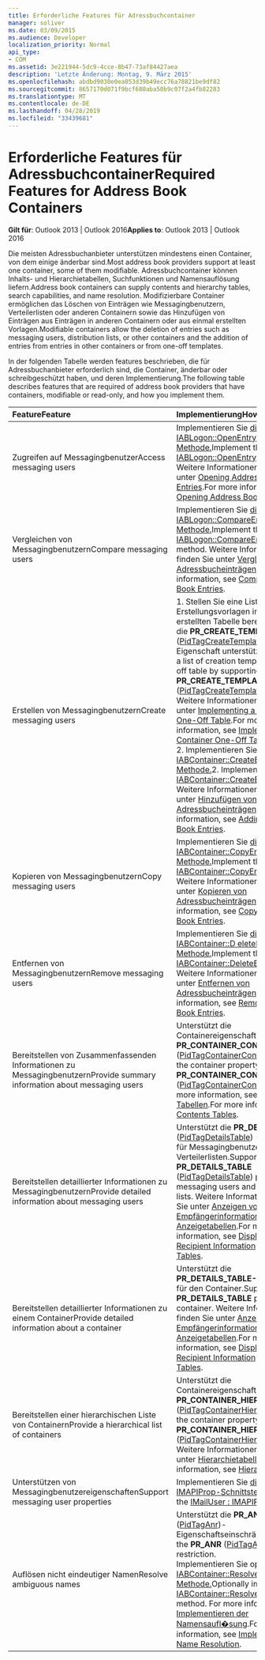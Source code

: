 ```yaml
---
title: Erforderliche Features für Adressbuchcontainer
manager: soliver
ms.date: 03/09/2015
ms.audience: Developer
localization_priority: Normal
api_type:
- COM
ms.assetid: 3e221944-5dc9-4cce-8b47-73af84427aea
description: 'Letzte Änderung: Montag, 9. März 2015'
ms.openlocfilehash: abdbd9030e0ea053d39b49ecc76a78821be9df82
ms.sourcegitcommit: 8657170d071f9bcf680aba50b9c07f2a4fb82283
ms.translationtype: MT
ms.contentlocale: de-DE
ms.lasthandoff: 04/28/2019
ms.locfileid: "33439681"
---
```

# <a name="required-features-for-address-book-containers"></a><span data-ttu-id="7609d-103">Erforderliche Features für Adressbuchcontainer</span><span class="sxs-lookup"><span data-stu-id="7609d-103">Required Features for Address Book Containers</span></span>

  
  
<span data-ttu-id="7609d-104">**Gilt für**: Outlook 2013 | Outlook 2016</span><span class="sxs-lookup"><span data-stu-id="7609d-104">**Applies to**: Outlook 2013 | Outlook 2016</span></span> 
  
<span data-ttu-id="7609d-105">Die meisten Adressbuchanbieter unterstützen mindestens einen Container, von dem einige änderbar sind.</span><span class="sxs-lookup"><span data-stu-id="7609d-105">Most address book providers support at least one container, some of them modifiable.</span></span> <span data-ttu-id="7609d-106">Adressbuchcontainer können Inhalts- und Hierarchietabellen, Suchfunktionen und Namensauflösung liefern.</span><span class="sxs-lookup"><span data-stu-id="7609d-106">Address book containers can supply contents and hierarchy tables, search capabilities, and name resolution.</span></span> <span data-ttu-id="7609d-107">Modifizierbare Container ermöglichen das Löschen von Einträgen wie Messagingbenutzern, Verteilerlisten oder anderen Containern sowie das Hinzufügen von Einträgen aus Einträgen in anderen Containern oder aus einmal erstellten Vorlagen.</span><span class="sxs-lookup"><span data-stu-id="7609d-107">Modifiable containers allow the deletion of entries such as messaging users, distribution lists, or other containers and the addition of entries from entries in other containers or from one-off templates.</span></span>
  
<span data-ttu-id="7609d-108">In der folgenden Tabelle werden features beschrieben, die für Adressbuchanbieter erforderlich sind, die Container, änderbar oder schreibgeschützt haben, und deren Implementierung.</span><span class="sxs-lookup"><span data-stu-id="7609d-108">The following table describes features that are required of address book providers that have containers, modifiable or read-only, and how you implement them.</span></span>
  
|<span data-ttu-id="7609d-109">**Feature**</span><span class="sxs-lookup"><span data-stu-id="7609d-109">**Feature**</span></span>|<span data-ttu-id="7609d-110">**Implementierung**</span><span class="sxs-lookup"><span data-stu-id="7609d-110">**How to implement**</span></span>|
|:-----|:-----|
|<span data-ttu-id="7609d-111">Zugreifen auf Messagingbenutzer</span><span class="sxs-lookup"><span data-stu-id="7609d-111">Access messaging users</span></span>  <br/> |<span data-ttu-id="7609d-112">Implementieren Sie [die IABLogon::OpenEntry-Methode.](iablogon-openentry.md)</span><span class="sxs-lookup"><span data-stu-id="7609d-112">Implement the [IABLogon::OpenEntry](iablogon-openentry.md) method.</span></span> <span data-ttu-id="7609d-113">Weitere Informationen finden Sie unter [Opening Address Book Entries](opening-address-book-entries.md).</span><span class="sxs-lookup"><span data-stu-id="7609d-113">For more information, see [Opening Address Book Entries](opening-address-book-entries.md).</span></span>  <br/> |
|<span data-ttu-id="7609d-114">Vergleichen von Messagingbenutzern</span><span class="sxs-lookup"><span data-stu-id="7609d-114">Compare messaging users</span></span>  <br/> |<span data-ttu-id="7609d-115">Implementieren Sie [die IABLogon::CompareEntryIDs-Methode.](iablogon-compareentryids.md)</span><span class="sxs-lookup"><span data-stu-id="7609d-115">Implement the [IABLogon::CompareEntryIDs](iablogon-compareentryids.md) method.</span></span> <span data-ttu-id="7609d-116">Weitere Informationen finden Sie unter [Vergleichen von Adressbucheinträgen](comparing-address-book-entries.md).</span><span class="sxs-lookup"><span data-stu-id="7609d-116">For more information, see [Comparing Address Book Entries](comparing-address-book-entries.md).</span></span>  <br/> |
|<span data-ttu-id="7609d-117">Erstellen von Messagingbenutzern</span><span class="sxs-lookup"><span data-stu-id="7609d-117">Create messaging users</span></span>  <br/> |<span data-ttu-id="7609d-118">1. Stellen Sie eine Liste der Erstellungsvorlagen in einer einmal erstellten Tabelle bereit, indem Sie die **PR_CREATE_TEMPLATES** ([PidTagCreateTemplates](pidtagcreatetemplates-canonical-property.md)) -Eigenschaft unterstützen.</span><span class="sxs-lookup"><span data-stu-id="7609d-118">1. Provide a list of creation templates in a one-off table by supporting the **PR_CREATE_TEMPLATES** ([PidTagCreateTemplates](pidtagcreatetemplates-canonical-property.md)) property.</span></span> <span data-ttu-id="7609d-119">Weitere Informationen finden Sie unter [Implementing a Container One-Off Table](implementing-a-container-one-off-table.md).</span><span class="sxs-lookup"><span data-stu-id="7609d-119">For more information, see [Implementing a Container One-Off Table](implementing-a-container-one-off-table.md).</span></span>  <br/> <span data-ttu-id="7609d-120">2. Implementieren Sie die [IABContainer::CreateEntry-Methode.](iabcontainer-createentry.md)</span><span class="sxs-lookup"><span data-stu-id="7609d-120">2. Implement the [IABContainer::CreateEntry](iabcontainer-createentry.md) method.</span></span> <span data-ttu-id="7609d-121">Weitere Informationen finden Sie unter [Hinzufügen von Adressbucheinträgen](adding-address-book-entries.md).</span><span class="sxs-lookup"><span data-stu-id="7609d-121">For more information, see [Adding Address Book Entries](adding-address-book-entries.md).</span></span>  <br/> |
|<span data-ttu-id="7609d-122">Kopieren von Messagingbenutzern</span><span class="sxs-lookup"><span data-stu-id="7609d-122">Copy messaging users</span></span>  <br/> |<span data-ttu-id="7609d-123">Implementieren Sie [die IABContainer::CopyEntries-Methode.](iabcontainer-copyentries.md)</span><span class="sxs-lookup"><span data-stu-id="7609d-123">Implement the [IABContainer::CopyEntries](iabcontainer-copyentries.md) method.</span></span> <span data-ttu-id="7609d-124">Weitere Informationen finden Sie unter [Kopieren von Adressbucheinträgen](copying-address-book-entries.md).</span><span class="sxs-lookup"><span data-stu-id="7609d-124">For more information, see [Copying Address Book Entries](copying-address-book-entries.md).</span></span>  <br/> |
|<span data-ttu-id="7609d-125">Entfernen von Messagingbenutzern</span><span class="sxs-lookup"><span data-stu-id="7609d-125">Remove messaging users</span></span>  <br/> |<span data-ttu-id="7609d-126">Implementieren Sie [die IABContainer::D eleteEntries-Methode.](iabcontainer-deleteentries.md)</span><span class="sxs-lookup"><span data-stu-id="7609d-126">Implement the [IABContainer::DeleteEntries](iabcontainer-deleteentries.md) method.</span></span> <span data-ttu-id="7609d-127">Weitere Informationen finden Sie unter [Entfernen von Adressbucheinträgen](removing-address-book-entries.md).</span><span class="sxs-lookup"><span data-stu-id="7609d-127">For more information, see [Removing Address Book Entries](removing-address-book-entries.md).</span></span>  <br/> |
|<span data-ttu-id="7609d-128">Bereitstellen von Zusammenfassenden Informationen zu Messagingbenutzern</span><span class="sxs-lookup"><span data-stu-id="7609d-128">Provide summary information about messaging users</span></span>  <br/> |<span data-ttu-id="7609d-129">Unterstützt die Containereigenschaft **PR_CONTAINER_CONTENTS** ([PidTagContainerContents](pidtagcontainercontents-canonical-property.md)).</span><span class="sxs-lookup"><span data-stu-id="7609d-129">Support the container property **PR_CONTAINER_CONTENTS** ([PidTagContainerContents](pidtagcontainercontents-canonical-property.md)).</span></span> <span data-ttu-id="7609d-130">For more information, see [Inhalt von Tabellen](contents-tables.md).</span><span class="sxs-lookup"><span data-stu-id="7609d-130">For more information, see [Contents Tables](contents-tables.md).</span></span>  <br/> |
|<span data-ttu-id="7609d-131">Bereitstellen detaillierter Informationen zu Messagingbenutzern</span><span class="sxs-lookup"><span data-stu-id="7609d-131">Provide detailed information about messaging users</span></span>  <br/> |<span data-ttu-id="7609d-132">Unterstützt die **PR_DETAILS_TABLE** ([PidTagDetailsTable](pidtagdetailstable-canonical-property.md)) -Eigenschaft für Messagingbenutzer und Verteilerlisten.</span><span class="sxs-lookup"><span data-stu-id="7609d-132">Support the **PR_DETAILS_TABLE** ([PidTagDetailsTable](pidtagdetailstable-canonical-property.md)) property on messaging users and distribution lists.</span></span> <span data-ttu-id="7609d-133">Weitere Informationen finden Sie unter [Anzeigen von Empfängerinformationen und](displaying-recipient-information.md) [Anzeigetabellen](display-tables.md).</span><span class="sxs-lookup"><span data-stu-id="7609d-133">For more information, see [Displaying Recipient Information](displaying-recipient-information.md) and [Display Tables](display-tables.md).</span></span>  <br/> |
|<span data-ttu-id="7609d-134">Bereitstellen detaillierter Informationen zu einem Container</span><span class="sxs-lookup"><span data-stu-id="7609d-134">Provide detailed information about a container</span></span>  <br/> |<span data-ttu-id="7609d-135">Unterstützt die **PR_DETAILS_TABLE-Eigenschaft** für den Container.</span><span class="sxs-lookup"><span data-stu-id="7609d-135">Support the **PR_DETAILS_TABLE** property on the container.</span></span> <span data-ttu-id="7609d-136">Weitere Informationen finden Sie unter [Anzeigen von Empfängerinformationen und](displaying-recipient-information.md) [Anzeigetabellen](display-tables.md).</span><span class="sxs-lookup"><span data-stu-id="7609d-136">For more information, see [Displaying Recipient Information](displaying-recipient-information.md) and [Display Tables](display-tables.md).</span></span>  <br/> |
|<span data-ttu-id="7609d-137">Bereitstellen einer hierarchischen Liste von Containern</span><span class="sxs-lookup"><span data-stu-id="7609d-137">Provide a hierarchical list of containers</span></span>  <br/> |<span data-ttu-id="7609d-138">Unterstützt die Containereigenschaft **PR_CONTAINER_HIERARCHY** ([PidTagContainerHierarchy](pidtagcontainerhierarchy-canonical-property.md)).</span><span class="sxs-lookup"><span data-stu-id="7609d-138">Support the container property **PR_CONTAINER_HIERARCHY** ([PidTagContainerHierarchy](pidtagcontainerhierarchy-canonical-property.md)).</span></span> <span data-ttu-id="7609d-139">Weitere Informationen finden Sie unter [Hierarchietabellen](hierarchy-tables.md).</span><span class="sxs-lookup"><span data-stu-id="7609d-139">For more information, see [Hierarchy Tables](hierarchy-tables.md).</span></span>  <br/> |
|<span data-ttu-id="7609d-140">Unterstützen von Messagingbenutzereigenschaften</span><span class="sxs-lookup"><span data-stu-id="7609d-140">Support messaging user properties</span></span>  <br/> |<span data-ttu-id="7609d-141">Implementieren Sie [die IMailUser : IMAPIProp-Schnittstelle.](imailuserimapiprop.md)</span><span class="sxs-lookup"><span data-stu-id="7609d-141">Implement the [IMailUser : IMAPIProp](imailuserimapiprop.md) interface.</span></span>  <br/> |
|<span data-ttu-id="7609d-142">Auflösen nicht eindeutiger Namen</span><span class="sxs-lookup"><span data-stu-id="7609d-142">Resolve ambiguous names</span></span>  <br/> | <span data-ttu-id="7609d-143">Unterstützt die **PR_ANR** ([PidTagAnr](pidtaganr-canonical-property.md))-Eigenschaftseinschränkung.</span><span class="sxs-lookup"><span data-stu-id="7609d-143">Support the **PR_ANR** ([PidTagAnr](pidtaganr-canonical-property.md)) property restriction.</span></span>  <br/>  <span data-ttu-id="7609d-144">Implementieren Sie optional die [IABContainer::ResolveNames-Methode.](iabcontainer-resolvenames.md)</span><span class="sxs-lookup"><span data-stu-id="7609d-144">Optionally implement the [IABContainer::ResolveNames](iabcontainer-resolvenames.md) method.</span></span> <span data-ttu-id="7609d-145">For more information, see [Implementieren der Namensaufl�sung](implementing-name-resolution.md).</span><span class="sxs-lookup"><span data-stu-id="7609d-145">For more information, see [Implementing Name Resolution](implementing-name-resolution.md).</span></span>  <br/> |
   

